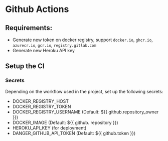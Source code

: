 # Github Actions

## Requirements:

- Generate new token on docker registry, support `docker.io`, `ghcr.io`, `azurecr.io`, `gcr.io`, `registry.gitlab.com`
- Generate new Heroku API key

## Setup the CI

### Secrets

Depending on the workflow used in the project, set up the following secrets:

- DOCKER_REGISTRY_HOST
- DOCKER_REGISTRY_TOKEN
- DOCKER_REGISTRY_USERNAME (Default: ${{ github.repository_owner }})
- DOCKER_IMAGE (Default: ${{ github. repository }})
- HEROKU_API_KEY (for deployment)
- DANGER_GITHUB_API_TOKEN (Default: ${{ github.token }})
